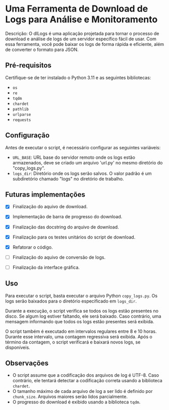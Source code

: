 # Uma Ferramenta de Download de Logs para Análise e Monitoramento

Descrição: O dlLogs é uma aplicação projetada para tornar o processo de download e análise de logs de um servidor específico fácil de usar. Com essa ferramenta, você pode baixar os logs de forma rápida e eficiente, além de converter o formato para JSON.

## Pré-requisitos

Certifique-se de ter instalado o Python 3.11 e as seguintes bibliotecas:

- `os`
- `re`
- `tqdm`
- `chardet`
- `pathlib`
- `urlparse`
- `requests`


## Configuração

Antes de executar o script, é necessário configurar as seguintes variáveis:

- `URL_BASE`: URL base do servidor remoto onde os logs estão armazenados, deve se criado um arquivo 'url.py' no mesmo diretório do "copy_logs.py".
- `logs_dir`: Diretório onde os logs serão salvos. O valor padrão é um subdiretório chamado "logs" no diretório de trabalho.

## Futuras implementações

- [x] Finalização do aquivo de download.
- [x] Implementação de barra de progresso do download.
- [x] Finalização das docstring do arquivo de download.
- [x] Finalização para os testes unitários do script de download.
- [x] Refatorar o código.
- [ ] Finalização do aquivo de conversão de logs.
- [ ] Finalização da interface gráfica. 



## Uso

Para executar o script, basta executar o arquivo Python `copy_logs.py`. Os logs serão baixados para o diretório especificado em `logs_dir`.

Durante a execução, o script verifica se todos os logs estão presentes no disco. Se algum log estiver faltando, ele será baixado. Caso contrário, uma mensagem informando que todos os logs estão presentes será exibida.

O script também é executado em intervalos regulares entre 8 e 10 horas. Durante esse intervalo, uma contagem regressiva será exibida. Após o término da contagem, o script verificará e baixará novos logs, se disponíveis.

## Observações

- O script assume que a codificação dos arquivos de log é UTF-8. Caso contrário, ele tentará detectar a codificação correta usando a biblioteca `chardet`.
- O tamanho máximo de cada arquivo de log a ser lido é definido por `chunk_size`. Arquivos maiores serão lidos parcialmente.
- O progresso do download é exibido usando a biblioteca `tqdm`.

